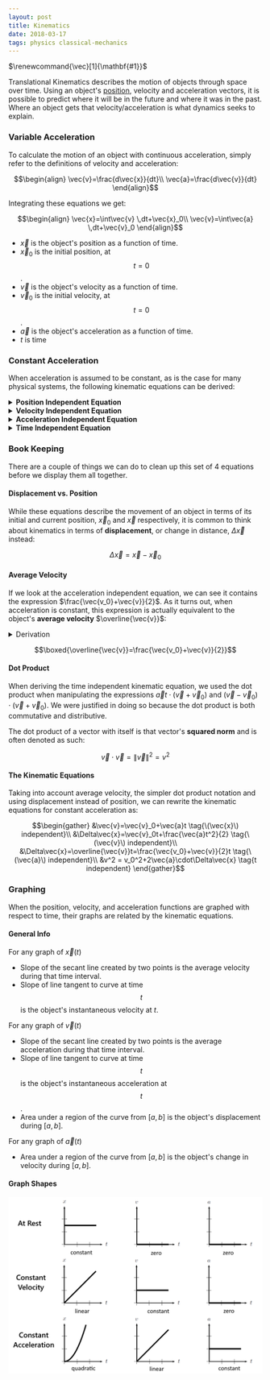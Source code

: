```yaml
---
layout: post
title: Kinematics
date: 2018-03-17
tags: physics classical-mechanics
---
```

<!-- Make vectors bold rather than arrow headed --> $\renewcommand{\vec}[1]{\mathbf{#1}}$
Translational Kinematics describes the motion of objects through space over time. Using an object's [position](/position), velocity and acceleration vectors, it is possible to predict where it will be in the future and where it was in the past. Where an object gets that velocity/acceleration is what dynamics seeks to explain.

### Variable Acceleration
To calculate the motion of an object with continuous acceleration, simply refer to the definitions of velocity and acceleration:

$$\begin{align}
\vec{v}=\frac{d\vec{x}}{dt}\\
\vec{a}=\frac{d\vec{v}}{dt}
\end{align}$$

Integrating these equations we get:

$$\begin{align}
\vec{x}=\int\vec{v} \,dt+\vec{x}_0\\
\vec{v}=\int\vec{a} \,dt+\vec{v}_0
\end{align}$$

<!--more-->

- $\vec{x}$ is the object's position as a function of time.
- $\vec{x}_0$ is the initial position, at $$t=0$$.
- $\vec{v}$ is the object's velocity as a function of time.
- $\vec{v}_0$ is the initial velocity, at $$t=0$$.
- $\vec{a}$ is the object's acceleration as a function of time.
- $t$ is time

### Constant Acceleration
When acceleration is assumed to be constant, as is the case for many physical systems, the following kinematic equations can be derived:

<!-- #### Position Independent Equation
$$\begin{align}
\vec{v}&=\int\vec{a} \,dt+\vec{v}_0 \tag{integral def. of \(\vec{v}\)}\\
&=\vec{a}\int dt+\vec{v}_0 \tag{\(\vec{a}\) is constant}\\
&=\vec{a}t+\vec{v}_0
\end{align}$$ -->

<details>
<summary><strong>Position Independent Equation</strong></summary>
<p>$$\begin{align}
\vec{v}&=\int\vec{a} \,dt+\vec{v}_0 \tag{integral def. of \(\vec{v}\)}\\
&=\vec{a}\int dt+\vec{v}_0 \tag{\(\vec{a}\) is constant}\\
&=\vec{a}t+\vec{v}_0
\end{align}$$</p>
<p>$$\boxed{\vec{v}=\vec{v}_0+\vec{a}t}$$</p>
</details>

<!-- #### Velocity Independent Equation
$$\begin{align}
\vec{v}&=\vec{a}t+\vec{v}_0 \tag{\(\vec{x}\) independent Eq.}\\
\vec{x}&=\int\vec{v} \,dt+\vec{x}_0 \tag{integral def. of \(\vec{x}\)}\\
&=\int(\vec{a}t+\vec{v}_0) \,dt+\vec{x}_0 \\
&=\int\vec{a}t\,dt + \int\vec{v}_0 \,dt+\vec{x}_0 \\
&=\vec{a}\int t \,dt + \vec{v}_0t+\vec{x}_0 \tag{\(\vec{a}\) is constant}\\
&=\frac{\vec{a}t^2}{2}+\vec{v}_0t+\vec{x}_0
\end{align}$$

$$\boxed{\vec{x}=\frac{\vec{a}t^2}{2}+\vec{v}_0t+\vec{x}_0}$$ -->

<details>
<summary><strong>Velocity Independent Equation</strong></summary>
<p>$$\begin{align}
\vec{v}&=\vec{a}t+\vec{v}_0 \tag{\(\vec{x}\) independent Eq.}\\
\vec{x}&=\int\vec{v} \,dt+\vec{x}_0 \tag{integral def. of \(\vec{x}\)}\\
&=\int(\vec{a}t+\vec{v}_0) \,dt+\vec{x}_0 \\
&=\int\vec{a}t\,dt + \int\vec{v}_0 \,dt+\vec{x}_0 \\
&=\vec{a}\int t \,dt + \vec{v}_0t+\vec{x}_0 \tag{\(\vec{a}\) is constant}\\
&=\frac{\vec{a}t^2}{2}+\vec{v}_0t+\vec{x}_0
\end{align}$$</p>
<p>$$\boxed{\vec{x}=\vec{x}_0+\vec{v}_0t+\frac{\vec{a}t^2}{2}}$$</p>
</details>

<!-- #### Acceleration Independent Equation
$$\begin{align}
\vec{v}&=\vec{a}t+\vec{v}_0 \tag{\(\vec{x}\) independent Eq.}\\
\vec{a}&=\frac{\vec{v}-\vec{v_0}}{t}\\
\vec{x}&=\frac{\vec{a}t^2}{2}+\vec{v}_0t+\vec{x}_0 \tag{\(\vec{v}\) independent Eq.}\\
&=\frac{\frac{\vec{v}-\vec{v_0}}{t}t^2}{2}+\vec{v}_0t+\vec{x}_0\\
&=\frac{\vec{v_0}+\vec{v}}{2}t+\vec{x}_0\\
\end{align}$$

$$\boxed{\vec{x}=\frac{\vec{v_0}+\vec{v}}{2}t+\vec{x}_0}$$ -->

<details>
<summary><strong>Acceleration Independent Equation</strong></summary>
<p>$$\begin{align}
\vec{v}&=\vec{a}t+\vec{v}_0 \tag{\(\vec{x}\) independent Eq.}\\
\vec{a}&=\frac{\vec{v}-\vec{v_0}}{t}\\
\vec{x}&=\frac{\vec{a}t^2}{2}+\vec{v}_0t+\vec{x}_0 \tag{\(\vec{v}\) independent Eq.}\\
&=\frac{\frac{\vec{v}-\vec{v_0}}{t}t^2}{2}+\vec{v}_0t+\vec{x}_0\\
&=\frac{\vec{v_0}+\vec{v}}{2}t+\vec{x}_0\\
\end{align}$$</p>
<p>$$\boxed{\vec{x}=\vec{x}_0+\frac{\vec{v_0}+\vec{v}}{2}t}$$</p>
</details>

<!-- #### Time Independent Equation
$$\begin{align}
&\vec{v}=\vec{a}t+\vec{v}_0 \tag{\(\vec{x}\) independent Eq.}\\
&{\vec{a}}t=\vec{v}-\vec{v}_0\\
&\vec{x}=\frac{\vec{v_0}+\vec{v}}{2}t+\vec{x}_0 \tag{\(\vec{a}\) independent Eq.}\\
&2(\vec{x}-\vec{x}_0)=(\vec{v}+\vec{v}_0)t\\
\end{align}$$

$$\begin{align}
2\vec{a}\cdot(\vec{x}-\vec{x}_0)&=(\vec{v}+\vec{v}_0)\cdot\vec{a}t\\
&=(\vec{v}+\vec{v}_0)\cdot(\vec{v}-\vec{v}_0) \tag{foil dot product}\\
&=\vec{v} \cdot \vec{v} - \vec{v}_0 \cdot \vec{v}_0\\
&=\left \| \vec{v} \right \|^2-\left \| \vec{v}_0 \right \|^2\\
\end{align}$$

$$\boxed{\left \| \vec{v} \right \|^2 = 2\vec{a}\cdot(\vec{x}-\vec{x}_0)+\left \| \vec{v}_0 \right \|^2}$$ -->

<details>
<summary><strong>Time Independent Equation</strong></summary>
<p>$$\begin{align}
&\vec{v}=\vec{a}t+\vec{v}_0 \tag{\(\vec{x}\) independent Eq.}\\
&{\vec{a}}t=\vec{v}-\vec{v}_0\\
&\vec{x}=\frac{\vec{v_0}+\vec{v}}{2}t+\vec{x}_0 \tag{\(\vec{a}\) independent Eq.}\\
&2(\vec{x}-\vec{x}_0)=t(\vec{v}+\vec{v}_0)\\
\end{align}$$

$$\begin{align}
2\vec{a}\cdot(\vec{x}-\vec{x}_0)&=\vec{a}t\cdot (\vec{v}+\vec{v}_0)\\
&=(\vec{v}-\vec{v}_0)\cdot(\vec{v}+\vec{v}_0) \\
&=\vec{v} \cdot \vec{v} - \vec{v}_0 \cdot \vec{v}_0 \tag{foil dot product}\\
&=\left \| \vec{v} \right \|^2-\left \| \vec{v}_0 \right \|^2\\
\end{align}$$</p>

<p>$$\boxed{\left \| \vec{v} \right \|^2 = 2\vec{a}\cdot(\vec{x}-\vec{x}_0)+\left \| \vec{v}_0 \right \|^2}$$</p>
</details>

### Book Keeping
There are a couple of things we can do to clean up this set of 4 equations before we display them all together.

#### Displacement vs. Position
While these equations describe the movement of an object in terms of its initial and current position, $\vec{x}_0$ and $\vec{x}$ respectively, it is common to think about kinematics in terms of **displacement**, or change in distance, $\Delta\vec{x}$ instead:

$$\Delta\vec{x}=\vec{x}-\vec{x}_0$$

#### Average Velocity
If we look at the acceleration independent equation, we can see it contains the expression $\frac{\vec{v_0}+\vec{v}}{2}$. As it turns out, when acceleration is constant, this expression is actually equivalent to the object's **average velocity** $\overline{\vec{v}}$:

<details>
<summary>Derivation</summary>
<p>$$\begin{align}
&\overline{\vec{v}}=\frac{\vec{x}-\vec{x}_0}{t} \tag{def. of \(\overline{\vec{v}}\)}\\
&\overline{\vec{v}}t=\vec{x}-\vec{x}_0\\
&\vec{x}-\vec{x}_0=\frac{\vec{a}t^2}{2}+\vec{v}_0t \tag{\(\vec{v}\) independent Eq.}\\
&\overline{\vec{v}}t=\frac{\vec{a}t^2}{2}+\vec{v}_0t\\
&\overline{\vec{v}}=\frac{\vec{a}t}{2}+\vec{v}_0\\
&\vec{v}=\vec{a}t+\vec{v}_0 \tag{\(\vec{x}\) independent Eq.}\\
&\vec{a}t=\vec{v}-\vec{v}_0\\
&\overline{\vec{v}}=\frac{\vec{v}-\vec{v}_0}{2}+\vec{v}_0=\frac{\vec{v_0}+\vec{v}}{2}
\end{align}$$</p>
</details>

$$\boxed{\overline{\vec{v}}=\frac{\vec{v_0}+\vec{v}}{2}}$$

#### Dot Product
When deriving the time independent kinematic equation, we used the dot product when manipulating the expressions $\vec{a}t\cdot(\vec{v}+\vec{v}_0)$ and $(\vec{v}-\vec{v}_0)\cdot(\vec{v}+\vec{v}_0)$. We were justified in doing so because the dot product is both commutative and distributive.

The dot product of a vector with itself is that vector's **squared norm** and is often denoted as such:

$$\vec{v}\cdot\vec{v}=\left \| \vec{v} \right \|^2=v^2$$

#### The Kinematic Equations
Taking into account average velocity, the simpler dot product notation and using displacement instead of position, we can rewrite the kinematic equations for constant acceleration as:

$$\begin{gather}
&\vec{v}=\vec{v}_0+\vec{a}t \tag{\(\vec{x}\) independent}\\
&\Delta\vec{x}=\vec{v}_0t+\frac{\vec{a}t^2}{2} \tag{\(\vec{v}\) independent}\\
&\Delta\vec{x}=\overline{\vec{v}}t=\frac{\vec{v_0}+\vec{v}}{2}t \tag{\(\vec{a}\) independent}\\
&v^2 = v_0^2+2\vec{a}\cdot\Delta\vec{x} \tag{t independent}
\end{gather}$$

<!-- #### Note on Applicability of Kinematic Equations
It is important to note that the kinematic equations apply to all systems of 3 variables $x, \frac{dx}{dt}$, and $\frac{d^2x}{dt^2}$ as long as $$\frac{d^2x}{dt^2}$$ is constant. For example, $x$ could represent the  -->

### Graphing
When the position, velocity, and acceleration functions are graphed with respect to time, their graphs are related by the kinematic equations.

#### General Info
For any graph of $\vec{x}(t)$
-  Slope of the secant line created by two points is the average velocity during that time interval.
- Slope of line tangent to curve at time $$t$$ is the object's instantaneous velocity at $t$.

For any graph of $\vec{v}(t)$
-  Slope of the secant line created by two points is the average acceleration during that time interval.
- Slope of line tangent to curve at time $$t$$ is the object's instantaneous acceleration at $$t$$.
- Area under a region of the curve from $[a,b]$ is the object's displacement during $[a,b]$.

For any graph of $\vec{a}(t)$
- Area under a region of the curve from $[a,b]$ is the object's change in velocity during $[a,b]$.

#### Graph Shapes
![graphs](/assets/physics/kinematics/kinematics.png?style=centerme)

<!-- #### An Object at Rest
![graphs](/assets/physics/kinematics/kinematics_at_rest.png?style=centerme)
- $\vec{x}(t) = c$, where c is a constant.
- $\vec{v}(t)=0$
- $\vec{a}(t)=0$

#### An Object with Constant Velocity
![graphs](/assets/physics/kinematics/kinematics_const_vel.png?style=centerme)
- $\vec{x}(t)$ is linear.
- $\vec{v}(t) = c$, where c is a constant.
- $\vec{a}(t)=0$

#### An Object with Constant Acceleraion
![graphs](/assets/physics/kinematics/kinematics_const_accel.png?style=centerme)
- $\vec{x}(t)$ is quadratic.
- $\vec{v}(t)$ is linear.
- $\vec{a}(t) = c$, where c is a constant. -->
